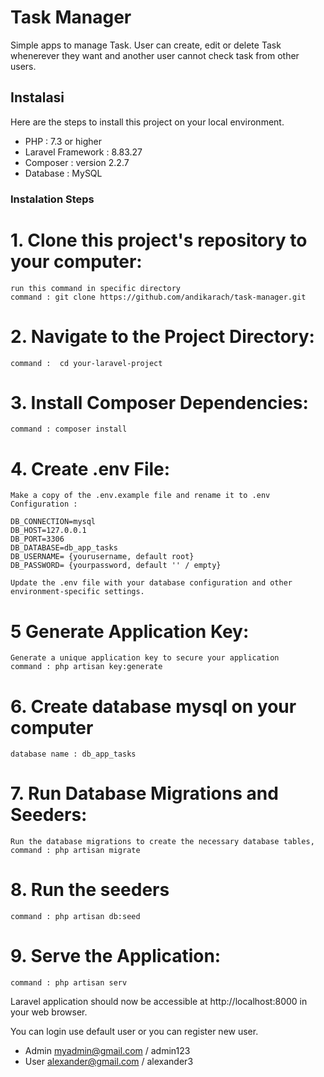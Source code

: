 # Task Manager

Simple apps to manage Task. User can create, edit or delete Task whenerever they want and another user cannot check task from other users.

## Instalasi

Here are the steps to install this project on your local environment.

- PHP               : 7.3 or higher
- Laravel Framework : 8.83.27
- Composer          : version 2.2.7
- Database          : MySQL

### Instalation Steps

# 1. Clone this project's repository to your computer:
    run this command in specific directory
    command : git clone https://github.com/andikarach/task-manager.git

# 2. Navigate to the Project Directory:
    command :  cd your-laravel-project

# 3. Install Composer Dependencies:
    command : composer install

# 4. Create .env File: 
    Make a copy of the .env.example file and rename it to .env
    Configuration : 

    DB_CONNECTION=mysql
    DB_HOST=127.0.0.1
    DB_PORT=3306
    DB_DATABASE=db_app_tasks
    DB_USERNAME= {yourusername, default root}
    DB_PASSWORD= {yourpassword, default '' / empty}

    Update the .env file with your database configuration and other environment-specific settings.

# 5 Generate Application Key:
    Generate a unique application key to secure your application
    command : php artisan key:generate

# 6. Create database mysql on your computer
    database name : db_app_tasks

# 7. Run Database Migrations and Seeders:
    Run the database migrations to create the necessary database tables, 
    command : php artisan migrate

# 8. Run the seeders
    command : php artisan db:seed

# 9. Serve the Application: 
    command : php artisan serv

Laravel application should now be accessible at http://localhost:8000 in your web browser.

You can login use default user or you can register new user.
- Admin 
    myadmin@gmail.com / admin123
- User
    alexander@gmail.com / alexander3